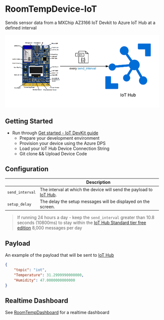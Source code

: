 # RoomTempDevice-IoT
Sends sensor data from a MXChip AZ3166 IoT Devkit to Azure IoT Hub at a defined interval

![](Docs/RoomTempDevice-IoT.png)

## Getting Started
* Run through [Get started - IoT DevKit guide](https://microsoft.github.io/azure-iot-developer-kit/docs/get-started/)
    * Prepare your development environment
    * Provision your device using the Azure DPS
    * Load your IoT Hub Device Connection String
    * Git clone && Upload Device Code

## Configuration

|| Description|
|---|---|
|`send_interval`|The interval at which the device will send the payload to [IoT Hub](https://azure.microsoft.com/en-au/services/iot-hub/).|
|`setup_delay` | The delay the setup messages will be displayed on the screen.|

> If running 24 hours a day - keep the `send_interval` greater than 10.8 seconds (10800ms) to stay within the [IoT Hub Standard tier free edition](https://azure.microsoft.com/en-us/pricing/details/iot-hub/) 8,000 messages per day

## Payload <a name="payload"></a>

An example of the payload that will be sent to [IoT Hub](https://azure.microsoft.com/en-au/services/iot-hub/)

```JSON
{
	"topic": "iot",
	"Temperature": 31.2999990000000,
	"Humidity": 47.0000000000000
}
```

## Realtime Dashboard

See [RoomTempDashboard](https://github.com/SeanoNET/RoomTempDashboard) for a realtime dashboard